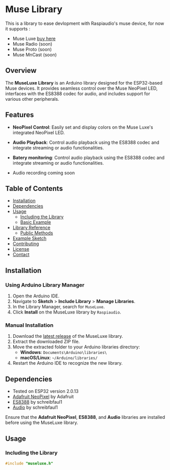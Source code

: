# Muse Library
This is a library to ease devlopment with Raspiaudio's muse device, for now it supports :
- Muse Luxe [buy here](https://raspiaudio.com/product/esp-muse-luxe)
- Muse Radio (soon)
- Muse Proto (soon)
- Muse MnCast (soon)
  

## Overview

The **MuseLuxe Library** is an Arduino library designed for the ESP32-based Muse devices. It provides seamless control over the Muse  NeoPixel LED, interfaces with the ES8388 codec for audio, and includes support for various other peripherals. 

## Features

- **NeoPixel Control**: Easily set and display colors on the Muse Luxe's integrated NeoPixel LED.
- **Audio Playback**: Control audio playback using the ES8388 codec and integrate streaming or audio functionalities.
- **Batery monitoring**: Control audio playback using the ES8388 codec and integrate streaming or audio functionalities.

- Audio recording coming soon

## Table of Contents

- [Installation](#installation)
- [Dependencies](#dependencies)
- [Usage](#usage)
  - [Including the Library](#including-the-library)
  - [Basic Example](#basic-example)
- [Library Reference](#library-reference)
  - [Public Methods](#public-methods)
- [Example Sketch](#example-sketch)
- [Contributing](#contributing)
- [License](#license)
- [Contact](#contact)

## Installation

### Using Arduino Library Manager

1. Open the Arduino IDE.
2. Navigate to **Sketch** > **Include Library** > **Manage Libraries**.
3. In the Library Manager, search for `MuseLuxe`.
4. Click **Install** on the MuseLuxe library by `Raspiaudio`.

### Manual Installation

1. Download the [latest release](https://github.com/YourUsername/MuseLuxe/releases) of the MuseLuxe library.
2. Extract the downloaded ZIP file.
3. Move the extracted folder to your Arduino libraries directory:
   - **Windows**: `Documents\Arduino\libraries\`
   - **macOS/Linux**: `~/Arduino/libraries/`
4. Restart the Arduino IDE to recognize the new library.

## Dependencies
- Tested on ESP32 version 2.0.13 
- [Adafruit NeoPixel](https://github.com/adafruit/Adafruit_NeoPixel) by Adafruit
- [ES8388](https://github.com/schreibfaul1/es8388) by schreibfaul1
- [Audio](https://github.com/schreibfaul1/ESP32-audioI2S) by schreibfaul1


Ensure that the **Adafruit NeoPixel**, **ES8388**, and **Audio** libraries are installed before using the MuseLuxe library.

## Usage

### Including the Library

```cpp
#include "museluxe.h"

